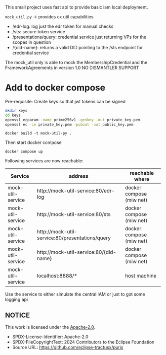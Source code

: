 This small project uses fast api to provide basic iam local deployment.

`mock_util.py` -> provides cx util capabilities

- /edr-log: log just the edr token for manual checks
- /sts: secure token service
- /presentations/query: credential service just returning VPs for the scopes in question
- /{did-name}: returns a valid DID pointing to the /sts endpoint for credential service

The mock_util only is able to mock the MembershipCredential and the FrameworkAgreements in version 1.0
NO DISMANTLER SUPPORT

# Add to docker compose

Pre-requisite: Create keys so that jwt tokens can be signed

```sh 
mkdir keys
cd keys
openssl ecparam -name prime256v1 -genkey -out private_key.pem
openssl ec -in private_key.pem -pubout -out public_key.pem
```

```shell
docker build -t mock-util-py .
```

Then start docker compose

```shell
docker compose up
```

Following services are now reachable:

| Service           | address                                         | reachable where          |
|-------------------|-------------------------------------------------|--------------------------|
| mock-util-service | http://mock-util-service:80/edr-log             | docker compose (miw net) |
| mock-util-service | http://mock-util-service:80/sts                 | docker compose (miw net) |
| mock-util-service | http://mock-util-service:80/presentations/query | docker compose (miw net) |
| mock-util-service | http://mock-util-service:80/{did-name}          | docker compose (miw net) |
| mock-util-service | localhost:8888/*                                | host machine             |

Use the service to either simulate the central IAM or just to got some logging api

## NOTICE

This work is licensed under the [Apache-2.0](https://www.apache.org/licenses/LICENSE-2.0).

- SPDX-License-Identifier: Apache-2.0
- SPDX-FileCopyrightText: 2024 Contributors to the Eclipse Foundation
- Source URL: https://github.com/eclipse-tractusx/puris
